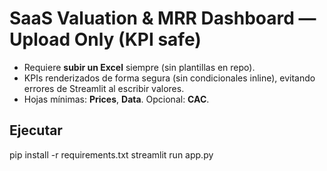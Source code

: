 # SaaS Valuation & MRR Dashboard — Upload Only (KPI safe)

- Requiere **subir un Excel** siempre (sin plantillas en repo).
- KPIs renderizados de forma segura (sin condicionales inline), evitando errores de Streamlit al escribir valores.
- Hojas mínimas: **Prices**, **Data**. Opcional: **CAC**.

## Ejecutar
pip install -r requirements.txt
streamlit run app.py
